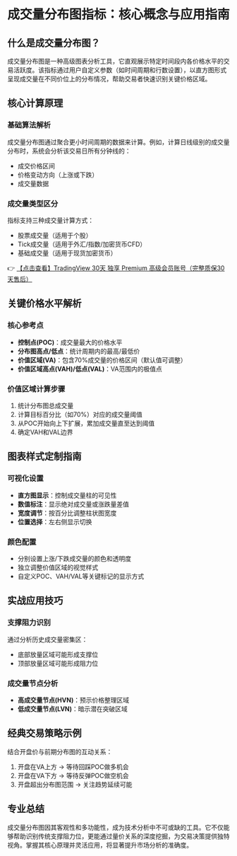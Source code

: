 # 成交量分布图指标：核心概念与应用指南

## 什么是成交量分布图？

成交量分布图是一种高级图表分析工具，它直观展示特定时间段内各价格水平的交易活跃度。该指标通过用户自定义参数（如时间周期和行数设置），以直方图形式呈现成交量在不同价位上的分布情况，帮助交易者快速识别关键价格区域。

## 核心计算原理

### 基础算法解析
成交量分布图通过聚合更小时间周期的数据来计算。例如，计算日线级别的成交量分布时，系统会分析该交易日所有分钟线的：
- 成交价格区间
- 价格变动方向（上涨或下跌）
- 成交量数据

### 成交量类型区分
指标支持三种成交量计算方式：
- 股票成交量（适用于个股）
- Tick成交量（适用于外汇/指数/加密货币CFD）
- 基础成交量（适用于现货加密货币）

👉 [【点击查看】TradingView 30天 独享 Premium 高级会员账号（完整质保30天售后）](https://bit.ly/TradingView-Pro)

## 关键价格水平解析

### 核心参考点
- **控制点(POC)**：成交量最大的价格水平
- **分布图高点/低点**：统计周期内的最高/最低价
- **价值区域(VA)**：包含70%成交量的价格区间（默认值可调整）
- **价值区域高点(VAH)/低点(VAL)**：VA范围内的极值点

### 价值区域计算步骤
1. 统计分布图总成交量
2. 计算目标百分比（如70%）对应的成交量阈值
3. 从POC开始向上下扩展，累加成交量直至达到阈值
4. 确定VAH和VAL边界

## 图表样式定制指南

### 可视化设置
- **直方图显示**：控制成交量柱的可见性
- **数值标注**：显示绝对成交量或涨跌量差值
- **宽度调节**：按百分比调整柱状图宽度
- **位置选择**：左右侧显示切换

### 颜色配置
- 分别设置上涨/下跌成交量的颜色和透明度
- 独立调整价值区域的视觉样式
- 自定义POC、VAH/VAL等关键标记的显示方式

## 实战应用技巧

### 支撑阻力识别
通过分析历史成交量密集区：
- 底部放量区域可能形成支撑位
- 顶部放量区域可能形成阻力位

### 成交量节点分析
- **高成交量节点(HVN)**：预示价格整理区域
- **低成交量节点(LVN)**：暗示潜在突破区域

## 经典交易策略示例

结合开盘价与前期分布图的互动关系：
1. 开盘在VA上方 → 等待回踩POC做多机会
2. 开盘在VA下方 → 等待反弹POC做空机会
3. 开盘超出分布图范围 → 关注趋势延续可能

## 专业总结

成交量分布图因其客观性和多功能性，成为技术分析中不可或缺的工具。它不仅能够帮助识别传统支撑阻力位，更能通过量价关系的深度挖掘，为交易决策提供独特视角。掌握其核心原理并灵活应用，将显著提升市场分析的准确度。